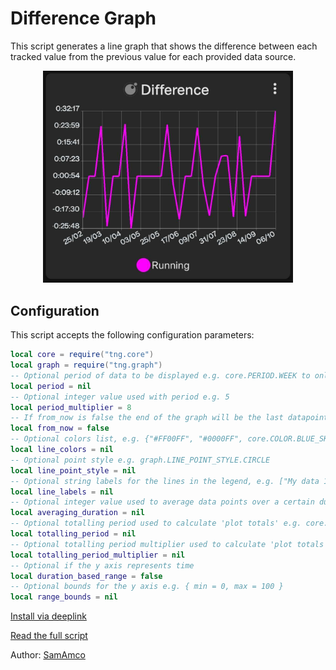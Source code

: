 # Difference Graph

This script generates a line graph that shows the difference between each tracked value from the previous value for each provided data source.

<div style="text-align: center;">
    <img src="image.jpg" alt="Difference Graph" style="width: 400px; height: auto;">
</div>

## Configuration

This script accepts the following configuration parameters:

```lua
local core = require("tng.core")
local graph = require("tng.graph")
-- Optional period of data to be displayed e.g. core.PERIOD.WEEK to only show 1 week of data
local period = nil
-- Optional integer value used with period e.g. 5
local period_multiplier = 8
-- If from_now is false the end of the graph will be the last datapoint, otherwise it's the current date/time
local from_now = false
-- Optional colors list, e.g. {"#FF00FF", "#0000FF", core.COLOR.BLUE_SKY}
local line_colors = nil
-- Optional point style e.g. graph.LINE_POINT_STYLE.CIRCLE
local line_point_style = nil
-- Optional string labels for the lines in the legend, e.g. ["My data 1", "My data 2"]
local line_labels = nil
-- Optional integer value used to average data points over a certain duration e.g. core.DURATION.DAY * 30 for a 30 day moving average
local averaging_duration = nil
-- Optional totalling period used to calculate 'plot totals' e.g. core.PERIOD.WEEK
local totalling_period = nil
-- Optional totalling period multiplier used to calculate 'plot totals' e.g. 2
local totalling_period_multiplier = nil
-- Optional if the y axis represents time
local duration_based_range = false
-- Optional bounds for the y axis e.g. { min = 0, max = 100 }
local range_bounds = nil
```


[Install via deeplink](trackandgraph://lua_inject_url?url=https://raw.githubusercontent.com/SamAmco/track-and-graph/refs/heads/master/docs/docs/lua/community/line-graphs/difference/script.lua)

[Read the full script](./script.lua)

Author: [SamAmco](https://github.com/SamAmco)
